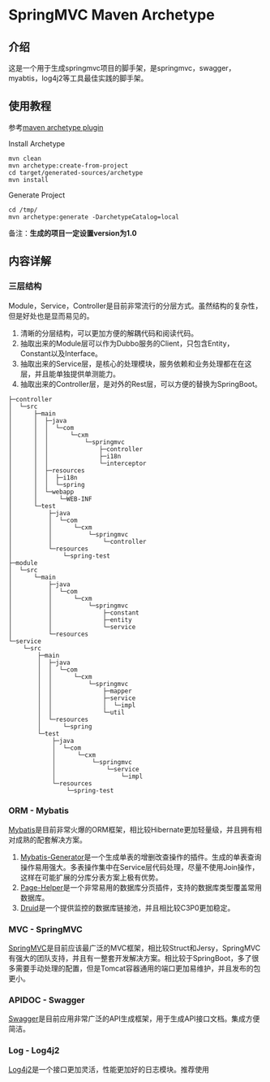 # SpringMVC Maven Archetype

## 介绍

这是一个用于生成springmvc项目的脚手架，是springmvc，swagger，myabtis，log4j2等工具最佳实践的脚手架。

## 使用教程

参考[maven archetype plugin](https://maven.apache.org/archetype/maven-archetype-plugin/advanced-usage.html)

Install Archetype
```
mvn clean
mvn archetype:create-from-project
cd target/generated-sources/archetype
mvn install
```
Generate Project
```
cd /tmp/
mvn archetype:generate -DarchetypeCatalog=local
```

备注：**生成的项目一定设置version为1.0**

## 内容详解

### 三层结构

Module，Service，Controller是目前非常流行的分层方式。虽然结构的复杂性，但是好处也是显而易见的。

1. 清晰的分层结构，可以更加方便的解耦代码和阅读代码。
2. 抽取出来的Module层可以作为Dubbo服务的Client，只包含Entity，Constant以及Interface。
3. 抽取出来的Service层，是核心的处理模块，服务依赖和业务处理都在在这层，并且能单独提供单测能力。
4. 抽取出来的Controller层，是对外的Rest层，可以方便的替换为SpringBoot。

```
├─controller
│  └─src
│      ├─main
│      │  ├─java
│      │  │  └─com
│      │  │      └─cxm
│      │  │          └─springmvc
│      │  │              ├─controller
│      │  │              ├─i18n
│      │  │              └─interceptor
│      │  ├─resources
│      │  │  ├─i18n
│      │  │  └─spring
│      │  └─webapp
│      │      └─WEB-INF
│      └─test
│          ├─java
│          │  └─com
│          │      └─cxm
│          │          └─springmvc
│          │              └─controller
│          └─resources
│              └─spring-test
├─module
│  └─src
│      └─main
│          ├─java
│          │  └─com
│          │      └─cxm
│          │          └─springmvc
│          │              ├─constant
│          │              ├─entity
│          │              └─service
│          └─resources
└─service
    └─src
        ├─main
        │  ├─java
        │  │  └─com
        │  │      └─cxm
        │  │          └─springmvc
        │  │              ├─mapper
        │  │              ├─service
        │  │              │  └─impl
        │  │              └─util
        │  └─resources
        │      └─spring
        └─test
            ├─java
            │  └─com
            │      └─cxm
            │          └─springmvc
            │              └─service
            │                  └─impl
            └─resources
                └─spring-test

```

### ORM - Mybatis
[Mybatis](http://www.mybatis.org/mybatis-3/)是目前非常火爆的ORM框架，相比较Hibernate更加轻量级，并且拥有相对成熟的配套解决方案。

1. [Mybatis-Generator](http://www.mybatis.org/generator/)是一个生成单表的增删改查操作的插件。生成的单表查询操作易用强大。多表操作集中在Service层代码处理，尽量不使用Join操作，这样在可能扩展的分库分表方案上极有优势。
2. [Page-Helper](https://github.com/pagehelper/Mybatis-PageHelper)是一个非常易用的数据库分页插件，支持的数据库类型覆盖常用数据库。
3. [Druid](https://github.com/alibaba/druid)是一个提供监控的数据库链接池，并且相比较C3P0更加稳定。

### MVC - SpringMVC
[SpringMVC](https://docs.spring.io/spring/docs/4.3.x/spring-framework-reference/html/)是目前应该最广泛的MVC框架，相比较Struct和Jersy，SpringMVC有强大的团队支持，并且有一整套开发解决方案。相比较于SpringBoot，多了很多需要手动处理的配置，但是Tomcat容器通用的端口更加易维护，并且发布的包更小。

### APIDOC - Swagger
[Swagger](https://swagger.io/)是目前应用非常广泛的API生成框架，用于生成API接口文档。集成方便简洁。

### Log - Log4j2
[Log4j2](https://logging.apache.org/log4j/2.x/)是一个接口更加灵活，性能更加好的日志模块。推荐使用
